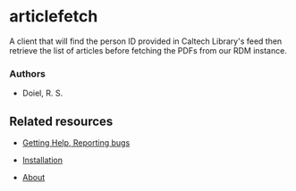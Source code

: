 

# articlefetch

A client that will find the person ID provided in Caltech Library's feed then retrieve the list of articles
before fetching the PDFs from our RDM instance.


### Authors

- Doiel, R. S.







## Related resources



- [Getting Help, Reporting bugs](https://github.com/caltechlibrary/articlefetch/issues)

- [Installation](INSTALL.md)
- [About](about.md)

